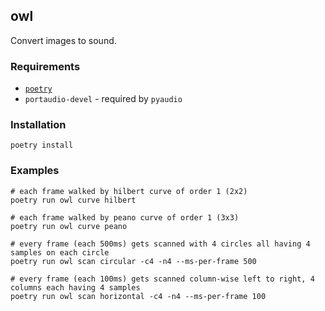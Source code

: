 ## owl
Convert images to sound.

### Requirements
- [`poetry`](https://python-poetry.org/docs/#installation)
- `portaudio-devel` - required by `pyaudio`

### Installation
```
poetry install
```

### Examples
```shell
# each frame walked by hilbert curve of order 1 (2x2)
poetry run owl curve hilbert

# each frame walked by peano curve of order 1 (3x3)
poetry run owl curve peano

# every frame (each 500ms) gets scanned with 4 circles all having 4 samples on each circle
poetry run owl scan circular -c4 -n4 --ms-per-frame 500

# every frame (each 100ms) gets scanned column-wise left to right, 4 columns each having 4 samples
poetry run owl scan horizontal -c4 -n4 --ms-per-frame 100
```
